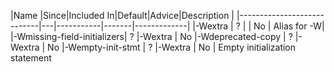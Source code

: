 


|Name                      |Since|Included In|Default|Advice|Description  |
|----------------------------|---|-----------|-------|-------------|
|-Wextra                     | ? |           | No    | Alias for -W|
|-Wmissing-field-initializers| ? |-Wextra    | No
|-Wdeprecated-copy           | ? |-Wextra    | No
|-Wempty-init-stmt           | ? |-Wextra    | No    | Empty initialization statement